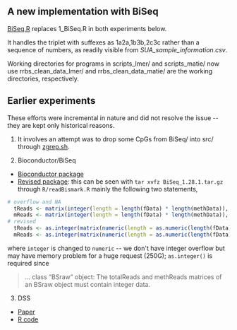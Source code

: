 ## A new implementation with BiSeq

[BiSeq.R](BiSeq.R) replaces 1_BiSeq.R in both experiments below.

It handles the triplet with suffexes as 1a2a,1b3b,2c3c rather than a sequence of numbers, as readily visible from *SUA_sample_information.csv*.

Working directories for programs in scripts_lmer/ and scripts_matie/ now use rrbs_clean_data_lmer/ and rrbs_clean_data_matie/ are the working directories, respectively.

## Earlier experiments

These efforts were incremental in nature and did not resolve the issue -- they are kept only historical reasons.

1. It involves an attempt was to drop some CpGs from BiSeq/ into src/ through [zgrep.sh](zgrep.sh).

2. Bioconductor/BiSeq

* [Bioconductor package](https://www.bioconductor.org/packages/release/bioc/src/contrib/BiSeq_1.28.0.tar.gz)
* [Revised package](BiSeq_1.28.1.tar.gz): this can be seen with `tar xvfz BiSeq_1.28.1.tar.gz` through `R/readBismark.R` mainly the following two statements,
```r
# overflow and NA
  tReads <- matrix(integer(length = length(fData) * length(methData)), nrow=length(fData))
  mReads <- matrix(integer(length = length(fData) * length(methData)), nrow=length(fData))
# revised
  tReads <- as.integer(matrix(numeric(length = as.numeric(length(fData)) * as.numeric(length(methData))), nrow=length(fData)))
  mReads <- as.integer(matrix(numeric(length = as.numeric(length(fData)) * as.numeric(length(methData))), nrow=length(fData)))
```
where `integer` is changed to `numeric` -- we don't have integer overflow but may have memory problem for a huge request (250G); `as.integer()` is required since

> ... class “BSraw” object: The totalReads and methReads matrices of an BSraw object must contain integer data.

3. DSS

* [Paper](https://doi.org/10.1007/s40484-019-0183-8)
* [R code](https://static-content.springer.com/esm/art%3A10.1007%2Fs40484-019-0183-8/MediaObjects/40484_2019_183_MOESM2_ESM.zip)

